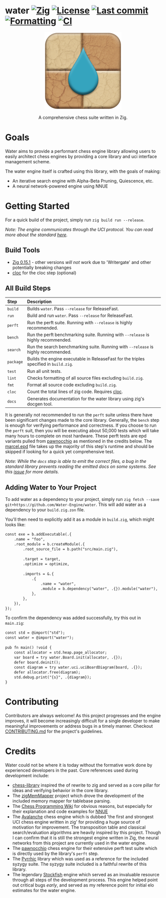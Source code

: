 # water [![Zig](https://img.shields.io/badge/zig-0.15.2-orange)](https://ziglang.org/) [![License](https://img.shields.io/github/license/Water-Engine/water)](LICENSE) [![Last commit](https://img.shields.io/github/last-commit/Water-Engine/water)](https://github.com/Water-Engine/water) [![Formatting](https://github.com/Water-Engine/water/actions/workflows/format.yml/badge.svg)](https://github.com/Water-Engine/water/actions/workflows/format.yml) [![CI](https://github.com/Water-Engine/water/actions/workflows/ci.yml/badge.svg)](https://github.com/Water-Engine/water/actions/workflows/ci.yml)

<p align="center">
  <img src="/.github/resources/logo.png" alt="water logo" width="250"/>
</p>

<p align="center">
  A comprehensive chess suite written in Zig.
</p>

# Goals
Water aims to provide a performant chess engine library allowing users to easily architect chess engines by providing a core library and uci interface management scheme.

The water engine itself is crafted using this library, with the goals of making:
- An iterative search engine with Alpha-Beta Pruning, Quiescence, etc.
- A neural network-powered engine using NNUE

# Getting Started
For a quick build of the project, simply run `zig build run --release`.

_Note: The engine communicates through the UCI protocol. You can read more about the standard [here](https://gist.github.com/DOBRO/2592c6dad754ba67e6dcaec8c90165bf)._

## Build Tools
- [Zig 0.15.1](https://ziglang.org/download/) - other versions _will not_ work due to 'Writergate' and other potentially breaking changes
- [cloc](https://github.com/AlDanial/cloc) for the cloc step (optional)

## All Build Steps
| **Step**    | Description                                                                                     |
|:------------|:------------------------------------------------------------------------------------------------|
| `build`     | Builds `water`. Pass `--release` for ReleaseFast.                                               |
| `run`       | Build and run `water`. Pass `--release` for ReleaseFast.                                        |
| `perft`     | Run the perft suite. Running with `--release` is highly recommended.                            |
| `bench`     | Run the perft benchmarking suite. Running with `--release` is highly recommended.               |
| `search`    | Run the search benchmarking suite. Running with `--release` is highly recommended.              |
| `package`   | Builds the engine executable in ReleaseFast for the triples specified in `build.zig`.           |
| `test`      | Run all unit tests.                                                                             |
| `lint`      | Checks formatting of all source files excluding `build.zig`.                                    |
| `fmt`       | Format all source code excluding `build.zig`.                                                   |
| `cloc`      | Count the total lines of zig code. Requires [cloc](https://github.com/AlDanial/cloc).           |
| `docs`      | Generates documentation for the water library using zig's docgen tool.                          |

It is generally not recommended to run the `perft` suite unless there have been significant changes made to the core library. Generally, the `bench` step is enough for verifying performance and correctness. If you choose to run the `perft` suit, then you will be executing about 50,000 tests which will take many hours to complete on most hardware. These perft tests are epd variants pulled from [pawnocchio](https://github.com/JonathanHallstrom/pawnocchio) as mentioned in the credits below. The [marcel.epd](benchmarks/perft/epd/marcel.epd) file takes up the majority of this step's runtime and should be skipped if looking for a quick yet comprehensive test.

_Note: While the `docs` step is able to emit the correct files, a bug in the standard library prevents reading the emitted docs on some systems. See this [issue](https://github.com/ziglang/zig/issues/24944) for more details._

## Adding Water to Your Project
To add water as a dependency to your project, simply run `zig fetch --save git+https://github.com/Water-Engine/water`. This will add water as a dependency to your `build.zig.zon` file.

You'll then need to explicitly add it as a module in `build.zig`, which might looks like:

```zig
const exe = b.addExecutable(.{
    .name = "foo",
    .root_module = b.createModule(.{
        .root_source_file = b.path("src/main.zig"),

        .target = target,
        .optimize = optimize,

        .imports = &.{
            .{
                .name = "water",
                .module = b.dependency("water", .{}).module("water"),
            },
        },
    }),
});
```

To confirm the dependency was added successfully, try this out in `main.zig`:

```zig
const std = @import("std");
const water = @import("water");

pub fn main() !void {
    const allocator = std.heap.page_allocator;
    var board = try water.Board.init(allocator, .{});
    defer board.deinit();
    const diagram = try water.uci.uciBoardDiagram(board, .{});
    defer allocator.free(diagram);
    std.debug.print("{s}", .{diagram});
}
```

# Contributing
Contributors are always welcome! As this project progresses and the engine improves, it will become increasingly difficult for a single developer to make meaningful improvements or address bugs in a timely manner. Checkout [CONTRIBUTING.md](.github/CONTRIBUTING.md) for the project's guidelines.

# Credits
Water could not be where it is today without the formative work done by experienced developers in the past. Core references used during development include:
- [chess-library](https://github.com/Disservin/chess-library) inspired the of rewrite to zig and served as a core pillar for ideas and verifying behavior in the core library.
- The [zigMemMapper](https://github.com/SuSonicTH/zigMemMapper) project which drove the development of the included memory mapper for tablebase parsing.
- The [Chess Programming Wiki](https://www.chessprogramming.org/) for obvious reasons, but especially for their explanation and code examples for [NNUE](https://www.chessprogramming.org/NNUE)
- The [Avalanche](https://github.com/SnowballSH/Avalanche) chess engine which is dubbed 'the first and strongest UCI chess engine written in zig' for providing a huge source of motivation for improvement. The transposition table and classical search/evaluation algorithms are heavily inspired by this project. Though I can confirm that it is still the strongest engine written in Zig, the neural networks from this project are currently used in the water engine.
- The [pawnocchio](https://github.com/JonathanHallstrom/pawnocchio)  chess engine for their extensive perft test suite which is directly used by the library's `perft` step.
- The [Pyrrhic](https://github.com/AndyGrant/Pyrrhic) library which was used as a reference for the included syzygy suite. The syzygy suite included is a faithful rewrite of this library.
- The legendary [Stockfish](https://github.com/official-stockfish/Stockfish) engine which served as an invaluable resource through all steps of the development process. This engine helped point out critical bugs _early_, and served as my reference point for initial elo estimates for the water engine.
